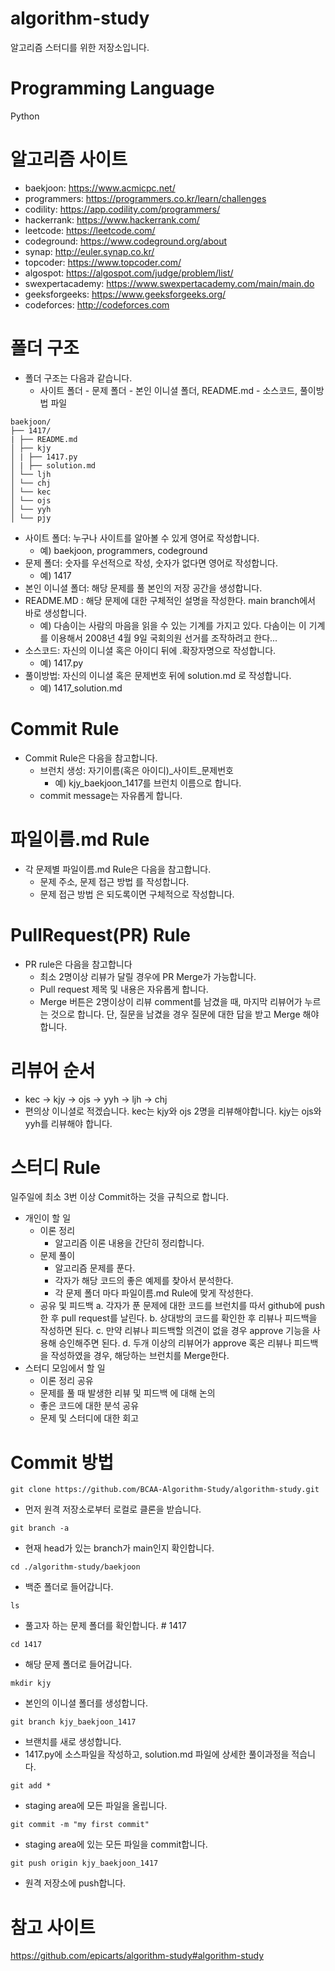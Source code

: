 # algorithm-study
알고리즘 스터디를 위한 저장소입니다.

# Programming Language
Python

# 알고리즘 사이트
- baekjoon: https://www.acmicpc.net/
- programmers: https://programmers.co.kr/learn/challenges
- codility: https://app.codility.com/programmers/ 
- hackerrank: https://www.hackerrank.com/
- leetcode: https://leetcode.com/
- codeground: https://www.codeground.org/about
- synap: http://euler.synap.co.kr/
- topcoder: https://www.topcoder.com/
- algospot: https://algospot.com/judge/problem/list/
- swexpertacademy: https://www.swexpertacademy.com/main/main.do
- geeksforgeeks: https://www.geeksforgeeks.org/
- codeforces: http://codeforces.com

# 폴더 구조
- 폴더 구조는 다음과 같습니다.
  - 사이트 폴더 - 문제 폴더 - 본인 이니셜 폴더, README.md - 소스코드, 풀이방법 파일
```
baekjoon/
├── 1417/
| ├── README.md
│ ├── kjy
│ | ├── 1417.py
│ | ├── solution.md
│ └── ljh
│ └── chj
│ └── kec
│ └── ojs
│ └── yyh
│ └── pjy
```

  - 사이트 폴더: 누구나 사이트를 알아볼 수 있게 영어로 작성합니다.
    - 예) baekjoon, programmers, codeground
  - 문제 폴더: 숫자를 우선적으로 작성, 숫자가 없다면 영어로 작성합니다.
    - 예) 1417
  - 본인 이니셜 폴더: 해당 문제를 풀 본인의 저장 공간을 생성합니다.
  - README.MD : 해당 문제에 대한 구체적인 설명을 작성한다. main branch에서 바로 생성합니다.
    - 예) 다솜이는 사람의 마음을 읽을 수 있는 기계를 가지고 있다. 다솜이는 이 기계를 이용해서 2008년 4월 9일 국회의원 선거를 조작하려고 한다...
  - 소스코드: 자신의 이니셜 혹은 아이디 뒤에 .확장자명으로 작성합니다.
    - 예) 1417.py
  - 풀이방법: 자신의 이니셜 혹은 문제번호 뒤에 solution.md 로 작성합니다.
    - 예) 1417_solution.md

# Commit Rule
- Commit Rule은 다음을 참고합니다. 
  - 브런치 생성: 자기이름(혹은 아이디)_사이트_문제번호
    - 예) kjy_baekjoon_1417를 브런치 이름으로 합니다.
  - commit message는 자유롭게 합니다.

# 파일이름.md Rule
- 각 문제별 파일이름.md Rule은 다음을 참고합니다.
  - 문제 주소, 문제 접근 방법 를 작성합니다.
  - 문제 접근 방법 은 되도록이면 구체적으로 작성합니다.

# PullRequest(PR) Rule
- PR rule은 다음을 참고합니다
  - 최소 2명이상 리뷰가 달릴 경우에 PR Merge가 가능합니다.
  - Pull request 제목 및 내용은 자유롭게 합니다.
  - Merge 버튼은 2명이상이 리뷰 comment를 남겼을 때, 마지막 리뷰어가 누르는 것으로 합니다. 단, 질문을 남겼을 경우 질문에 대한 답을 받고 Merge 해야합니다.

# 리뷰어 순서
- kec -> kjy -> ojs -> yyh -> ljh -> chj
- 편의상 이니셜로 적겠습니다. kec는 kjy와 ojs 2명을 리뷰해야합니다. kjy는 ojs와 yyh를 리뷰해야 합니다.

# 스터디 Rule
일주일에 최소 3번 이상 Commit하는 것을 규칙으로 합니다.

- 개인이 할 일
  - 이론 정리
    - 알고리즘 이론 내용을 간단히 정리합니다.
  - 문제 풀이
    - 알고리즘 문제를 푼다.
    - 각자가 해당 코드의 좋은 예제를 찾아서 분석한다.
    - 각 문제 폴더 마다 파일이름.md Rule에 맞게 작성한다.
  - 공유 및 피드백
    a. 각자가 푼 문제에 대한 코드를 브런치를 따서 github에 push한 후 pull request를 날린다.
    b. 상대방의 코드를 확인한 후 리뷰나 피드백을 작성하면 된다.
    c. 만약 리뷰나 피드백할 의견이 없을 경우 approve 기능을 사용해 승인해주면 된다.
    d. 두개 이상의 리뷰어가 approve 혹은 리뷰나 피드백을 작성하였을 경우, 해당하는 브런치를 Merge한다.
- 스터디 모임에서 할 일
    - 이론 정리 공유
    - 문제를 풀 때 발생한 리뷰 및 피드백 에 대해 논의
    - 좋은 코드에 대한 분석 공유
    - 문제 및 스터디에 대한 회고

# Commit 방법

```
git clone https://github.com/BCAA-Algorithm-Study/algorithm-study.git
```
- 먼저 원격 저장소로부터 로컬로 클론을 받습니다.

```
git branch -a
```
- 현재 head가 있는 branch가 main인지 확인합니다. 

```
cd ./algorithm-study/baekjoon
```
- 백준 폴더로 들어갑니다.

```
ls 
```
- 풀고자 하는 문제 폴더를 확인합니다. # 1417

```
cd 1417
```
- 해당 문제 폴더로 들어갑니다.

```
mkdir kjy
```
- 본인의 이니셜 폴더를 생성합니다.

```
git branch kjy_baekjoon_1417
```
- 브랜치를 새로 생성합니다.
- 1417.py에 소스파일을 작성하고, solution.md 파일에 상세한 풀이과정을 적습니다.

```
git add *
```
- staging area에 모든 파일을 올립니다.

```
git commit -m "my first commit"
```
- staging area에 있는 모든 파일을 commit합니다.

```
git push origin kjy_baekjoon_1417
```
- 원격 저장소에 push합니다.

# 참고 사이트 
https://github.com/epicarts/algorithm-study#algorithm-study
